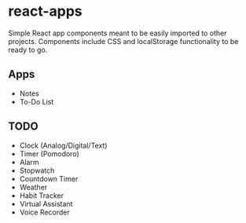 # react-apps
Simple React app components meant to be easily imported to other projects. Components include CSS and localStorage functionality to be ready to go.

## Apps
- Notes
- To-Do List

## TODO
- Clock (Analog/Digital/Text)
- Timer (Pomodoro)
- Alarm
- Stopwatch
- Countdown Timer
- Weather
- Habit Tracker
- Virtual Assistant
- Voice Recorder
